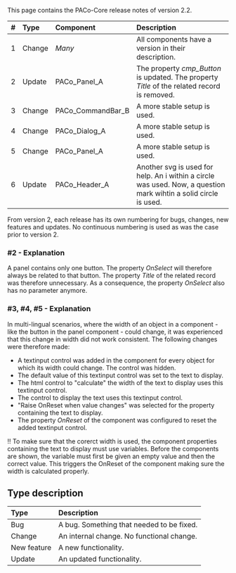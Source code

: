This page contains the PACo-Core release notes of version 2.2.

| # | Type | Component | Description |
| :---| :--- | :--- | :--- |
| 1 | Change | *Many* | All components have a version in their description. |
| 2 | Update | PACo_Panel_A | The property *cmp_Button* is updated. The property *Title* of the related record is removed. |
| 3 | Change | PACo_CommandBar_B | A more stable setup is used. |
| 4 | Change | PACo_Dialog_A | A more stable setup is used. |
| 5 | Change | PACo_Panel_A | A more stable setup is used. |
| 6 | Update | PACo_Header_A | Another svg is used for help. An i within a circle was used. Now, a question mark wihtin a solid circle is used. |

From version 2, each release has its own numbering for bugs, changes, new features and updates. No continuous numbering is used as was the case prior to version 2.

### #2 - Explanation
A panel contains only one button. The property *OnSelect* will therefore always be related to that button. The property *Title* of the related record was therefore unnecessary. As a consequence, the property *OnSelect* also has no parameter anymore.

### #3, #4, #5 - Explanation
In multi-lingual scenarios, where the width of an object in a component - like the button in the panel component - could change, it was experienced that this change in width did not work consistent. The following changes were therefore made:
* A textinput control was added in the component for every object for which its width could change. The control was hidden.
* The default value of this textinput control was set to the text to display.
* The html control to "calculate" the width of the text to display uses this textinput control.
* The control to display the text uses this textinput control.
* "Raise OnReset when value changes" was selected for the property containing the text to display.
* The property *OnReset* of the component was configured to reset the added textinput control.

!! To make sure that the corerct width is used, the component properties containing the text to display must use variables. Before the components are shown, the variable must first be given an empty value and then the correct value. This triggers the OnReset of the component making sure the width is calculated properly.

## Type description

| Type | Description |
| :--- | :--- |
| Bug | A bug. Something that needed to be fixed. |
| Change | An internal change. No functional change. |
| New feature | A new functionality. |
| Update | An updated functionality. |
